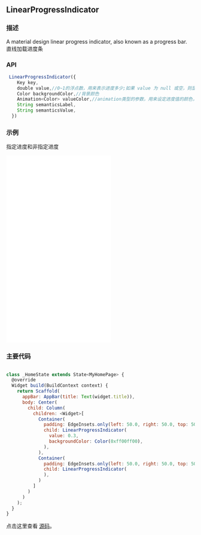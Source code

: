 ## LinearProgressIndicator

### 描述
A material design linear progress indicator, also known as a progress bar.   
直线加载进度条

### API
```javascript
 LinearProgressIndicator({
    Key key,
    double value,//0~1的浮点数，用来表示进度多少;如果 value 为 null 或空，则显示一个动画，否则显示一个定值
    Color backgroundColor,//背景颜色
    Animation<Color> valueColor,//animation类型的参数，用来设定进度值的颜色，默认为主题色
    String semanticsLabel,
    String semanticsValue,
  })
```


### 示例  
指定进度和非指定进度
<iframe src="./web/index.html" width="280px" height="500px" frameborder="0" scrolling="no"></iframe>

### 主要代码
```javascript

class _HomeState extends State<MyHomePage> {
  @override
  Widget build(BuildContext context) {
    return Scaffold(
      appBar: AppBar(title: Text(widget.title)),
      body: Center(
        child: Column(
          children: <Widget>[
            Container(
              padding: EdgeInsets.only(left: 50.0, right: 50.0, top: 50.0),
              child: LinearProgressIndicator(
                value: 0.3,
                backgroundColor: Color(0xff00ff00),
              ),
            ),
            Container(
              padding: EdgeInsets.only(left: 50.0, right: 50.0, top: 50.0),
              child: LinearProgressIndicator(
              ),
            )
          ]
        )
      )
    );
  }
}
```

点击这里查看 [源码](./web/main.dart)。

